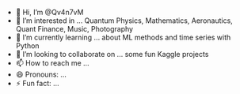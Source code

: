 - 👋 Hi, I’m @Qv4n7vM
- 👀 I’m interested in ... Quantum Physics, Mathematics, Aeronautics, Quant Finance, Music, Photography
- 🌱 I’m currently learning ... about ML methods and time series with Python
- 💞️ I’m looking to collaborate on ... some fun Kaggle projects
- 📫 How to reach me ... 
- 😄 Pronouns: ...
- ⚡ Fun fact: ...

<!---
Qv4n7vM/Qv4n7vM is a ✨ special ✨ repository because its `README.md` (this file) appears on your GitHub profile.
You can click the Preview link to take a look at your changes.
--->
